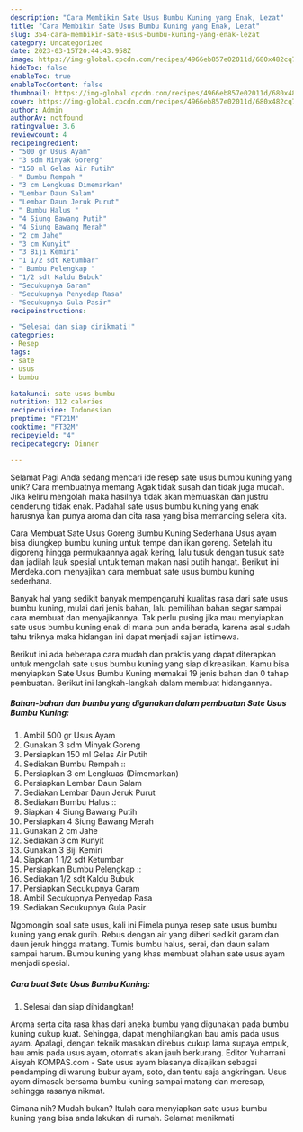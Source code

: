 ```yaml
---
description: "Cara Membikin Sate Usus Bumbu Kuning yang Enak, Lezat"
title: "Cara Membikin Sate Usus Bumbu Kuning yang Enak, Lezat"
slug: 354-cara-membikin-sate-usus-bumbu-kuning-yang-enak-lezat
category: Uncategorized
date: 2023-03-15T20:44:43.958Z
image: https://img-global.cpcdn.com/recipes/4966eb857e02011d/680x482cq70/sate-usus-bumbu-kuning-foto-resep-utama.jpg
hideToc: false
enableToc: true
enableTocContent: false
thumbnail: https://img-global.cpcdn.com/recipes/4966eb857e02011d/680x482cq70/sate-usus-bumbu-kuning-foto-resep-utama.jpg
cover: https://img-global.cpcdn.com/recipes/4966eb857e02011d/680x482cq70/sate-usus-bumbu-kuning-foto-resep-utama.jpg
author: Admin
authorAv: notfound
ratingvalue: 3.6
reviewcount: 4
recipeingredient:
- "500 gr Usus Ayam"
- "3 sdm Minyak Goreng"
- "150 ml Gelas Air Putih"
- " Bumbu Rempah "
- "3 cm Lengkuas Dimemarkan"
- "Lembar Daun Salam"
- "Lembar Daun Jeruk Purut"
- " Bumbu Halus "
- "4 Siung Bawang Putih"
- "4 Siung Bawang Merah"
- "2 cm Jahe"
- "3 cm Kunyit"
- "3 Biji Kemiri"
- "1 1/2 sdt Ketumbar"
- " Bumbu Pelengkap "
- "1/2 sdt Kaldu Bubuk"
- "Secukupnya Garam"
- "Secukupnya Penyedap Rasa"
- "Secukupnya Gula Pasir"
recipeinstructions:

- "Selesai dan siap dinikmati!"
categories:
- Resep
tags:
- sate
- usus
- bumbu

katakunci: sate usus bumbu 
nutrition: 112 calories
recipecuisine: Indonesian
preptime: "PT21M"
cooktime: "PT32M"
recipeyield: "4"
recipecategory: Dinner

---
```



Selamat Pagi Anda sedang mencari ide resep sate usus bumbu kuning yang unik? Cara membuatnya memang Agak tidak susah dan tidak juga mudah. Jika keliru mengolah maka hasilnya tidak akan memuaskan dan justru cenderung tidak enak. Padahal sate usus bumbu kuning yang enak harusnya kan punya aroma dan cita rasa yang bisa memancing selera kita.


Cara Membuat Sate Usus Goreng Bumbu Kuning Sederhana Usus ayam bisa diungkep bumbu kuning untuk tempe dan ikan goreng. Setelah itu digoreng hingga permukaannya agak kering, lalu tusuk dengan tusuk sate dan jadilah lauk spesial untuk teman makan nasi putih hangat. Berikut ini Merdeka.com menyajikan cara membuat sate usus bumbu kuning sederhana.

Banyak hal yang sedikit banyak mempengaruhi kualitas rasa dari sate usus bumbu kuning, mulai dari jenis bahan, lalu pemilihan bahan segar sampai cara membuat dan menyajikannya. Tak perlu pusing jika mau menyiapkan sate usus bumbu kuning enak di mana pun anda berada, karena asal sudah tahu triknya maka hidangan ini dapat menjadi sajian istimewa.


Berikut ini ada beberapa cara mudah dan praktis yang dapat diterapkan untuk mengolah sate usus bumbu kuning yang siap dikreasikan. Kamu bisa menyiapkan Sate Usus Bumbu Kuning memakai 19 jenis bahan dan 0 tahap pembuatan. Berikut ini langkah-langkah dalam membuat hidangannya.

<!--inarticleads1-->

##### Bahan-bahan dan bumbu yang digunakan dalam pembuatan Sate Usus Bumbu Kuning:

1. Ambil 500 gr Usus Ayam
1. Gunakan 3 sdm Minyak Goreng
1. Persiapkan 150 ml Gelas Air Putih
1. Sediakan  Bumbu Rempah ::
1. Persiapkan 3 cm Lengkuas (Dimemarkan)
1. Persiapkan Lembar Daun Salam
1. Sediakan Lembar Daun Jeruk Purut
1. Sediakan  Bumbu Halus ::
1. Siapkan 4 Siung Bawang Putih
1. Persiapkan 4 Siung Bawang Merah
1. Gunakan 2 cm Jahe
1. Sediakan 3 cm Kunyit
1. Gunakan 3 Biji Kemiri
1. Siapkan 1 1/2 sdt Ketumbar
1. Persiapkan  Bumbu Pelengkap ::
1. Sediakan 1/2 sdt Kaldu Bubuk
1. Persiapkan Secukupnya Garam
1. Ambil Secukupnya Penyedap Rasa
1. Sediakan Secukupnya Gula Pasir


Ngomongin soal sate usus, kali ini Fimela punya resep sate usus bumbu kuning yang enak gurih. Rebus dengan air yang diberi sedikit garam dan daun jeruk hingga matang. Tumis bumbu halus, serai, dan daun salam sampai harum. Bumbu kuning yang khas membuat olahan sate usus ayam menjadi spesial. 

<!--inarticleads2-->

##### Cara buat Sate Usus Bumbu Kuning:


1. Selesai dan siap dihidangkan!

Aroma serta cita rasa khas dari aneka bumbu yang digunakan pada bumbu kuning cukup kuat. Sehingga, dapat menghilangkan bau amis pada usus ayam. Apalagi, dengan teknik masakan direbus cukup lama supaya empuk, bau amis pada usus ayam, otomatis akan jauh berkurang. Editor Yuharrani Aisyah KOMPAS.com - Sate usus ayam biasanya disajikan sebagai pendamping di warung bubur ayam, soto, dan tentu saja angkringan. Usus ayam dimasak bersama bumbu kuning sampai matang dan meresap, sehingga rasanya nikmat. 

Gimana nih? Mudah bukan? Itulah cara menyiapkan sate usus bumbu kuning yang bisa anda lakukan di rumah. Selamat menikmati
